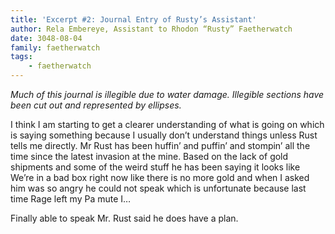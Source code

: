 ```yaml
---
title: 'Excerpt #2: Journal Entry of Rusty’s Assistant'
author: Rela Embereye, Assistant to Rhodon “Rusty” Faetherwatch
date: 3048-08-04
family: faetherwatch
tags:
    - faetherwatch
---
```


_Much of this journal is illegible due to water damage. Illegible sections have been cut out and represented by ellipses._

I think I am starting to get a clearer understanding of what is going on which is saying something because I usually don’t understand things unless Rust tells me directly. Mr Rust has been huffin’ and puffin’ and stompin’ all the time since the latest invasion at the mine. Based on the lack of gold shipments and some of the weird stuff he has been saying it looks like We’re in a bad box right now like there is no more gold and when I asked him was so angry he could not speak which is unfortunate because last time Rage left my Pa mute I…

Finally able to speak Mr. Rust said he does have a plan.
